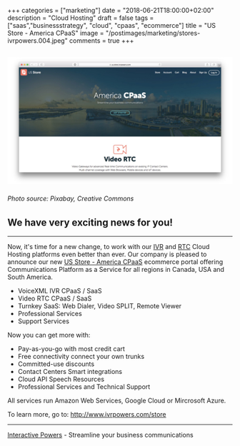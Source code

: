 +++
categories = ["marketing"]
date = "2018-06-21T18:00:00+02:00"
description = "Cloud Hosting"
draft = false
tags = ["saas","businessstrategy", "cloud", "cpaas", "ecommerce"]
title = "US Store - America CPaaS"
image = "/postimages/marketing/stores-ivrpowers.004.jpeg"
comments = true
+++

![US Store](/postimages/marketing/stores-ivrpowers.002.jpeg)
-------
###### Photo source: Pixabay, Creative Commons

##	We have very exciting news for you!
---

Now, it's time for a new change, to work with our [IVR](http://blog.ivrpowers.com/post/technologies/what-is-ivr/) and [RTC](http://blog.ivrpowers.com/post/technologies/what-is-rtc/) Cloud Hosting platforms even better than ever. Our company is pleased to announce our new [US Store - America CPaaS](https://us.store.ivrpowers.com) ecommerce portal offering Communications Platform as a Service for all regions in Canada, USA and South America.

* VoiceXML IVR CPaaS / SaaS
* Video RTC CPaaS / SaaS
* Turnkey SaaS: Web Dialer, Video SPLIT, Remote Viewer
* Professional Services
* Support Services

Now you can get more with: 

* Pay-as-you-go with most credit cart
* Free connectivity connect your own trunks
* Committed-use discounts
* Contact Centers Smart integrations 
* Cloud API Speech Resources
* Professional Services and Technical Support

All services run Amazon Web Services, Google Cloud or Mircrosoft Azure.

To learn more, go to: http://www.ivrpowers.com/store

---
[Interactive Powers](http://www.ivrpowers.com/) - Streamline your business communications


